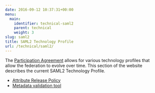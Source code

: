 ```yaml
---
date: 2016-09-12 10:37:31+00:00
menu:
  main:
    identifier: technical-saml2
    parent: technical
    weight: 3
slug: saml2
title: SAML2 Technology Profile
url: /technical/saml2/
---
```


The [Participation Agreement](/safire/policy/participation/) allows for various technology profiles that allow the federation to evolve over time. This section of the website describes the current SAML2 Technology Profile.

  * [Attribute Release Policy](/safire/policy/arp/)
  * [Metadata validation tool](https://validator.safire.ac.za/)

